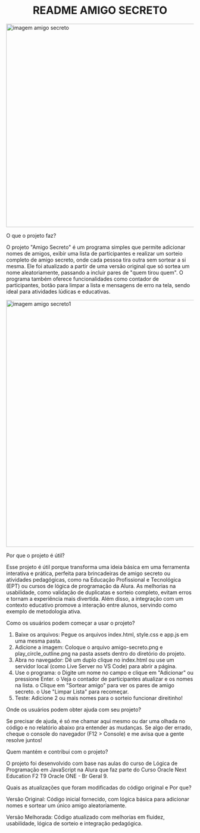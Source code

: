 <h1 align="center"> README AMIGO SECRETO </h1>

<img width="1692" height="545" alt="imagem amigo secreto" src="https://github.com/user-attachments/assets/184c6936-6ded-4687-bcd1-16b5ee735782" />

O que o projeto faz?

O projeto "Amigo Secreto" é um programa simples que permite adicionar nomes de amigos, exibir uma lista de participantes e realizar um sorteio completo de amigo secreto, onde cada pessoa tira outra sem sortear a si mesma. Ele foi atualizado a partir de uma versão original que só sortea um nome aleatoriamente, passando a incluir pares de "quem tirou quem". O programa também oferece funcionalidades como contador de participantes, botão para limpar a lista e mensagens de erro na tela, sendo ideal para atividades lúdicas e educativas.

 <img width="1328" height="662" alt="imagem amigo secreto1" src="https://github.com/user-attachments/assets/5dc357c2-ff3f-4b00-8893-7010a62661cf" />

Por que o projeto é útil?

Esse projeto é útil porque transforma uma ideia básica em uma ferramenta interativa e prática, perfeita para brincadeiras de amigo secreto ou atividades pedagógicas, como na Educação Profissional e Tecnológica (EPT) ou cursos de lógica de programação da Alura. As melhorias na usabilidade, como validação de duplicatas e sorteio completo, evitam erros e tornam a experiência mais divertida. Além disso, a integração com um contexto educativo promove a interação entre alunos, servindo como exemplo de metodologia ativa.

Como os usuários podem começar a usar o projeto?

1.	Baixe os arquivos: Pegue os arquivos index.html, style.css e app.js em uma mesma pasta.
2.	Adicione a imagem: Coloque o arquivo amigo-secreto.png e play_circle_outline.png na pasta assets dentro do diretório do projeto.
3.	Abra no navegador: Dê um duplo clique no index.html ou use um servidor local (como Live Server no VS Code) para abrir a página.
4.	Use o programa: 
o	Digite um nome no campo e clique em "Adicionar" ou pressione Enter.
o	Veja o contador de participantes atualizar e os nomes na lista.
o	Clique em "Sortear amigo" para ver os pares de amigo secreto.
o	Use "Limpar Lista" para recomeçar.
5.	Teste: Adicione 2 ou mais nomes para o sorteio funcionar direitinho!

Onde os usuários podem obter ajuda com seu projeto?

Se precisar de ajuda, é só me chamar aqui mesmo ou dar uma olhada no código e no relatório abaixo pra entender as mudanças. Se algo der errado, cheque o console do navegador (F12 > Console) e me avisa que a gente resolve juntos! 

Quem mantém e contribui com o projeto?

O projeto foi desenvolvido com base nas aulas do curso de Lógica de Programação em JavaScript na Alura que faz parte do Curso Oracle Next Education F2 T9 Oracle ONE - Br Geral 9.

Quais as atualizações que foram modificadas do código original e Por que?

Versão Original: Código inicial fornecido, com lógica básica para adicionar nomes e sortear um único amigo aleatoriamente.

Versão Melhorada: Código atualizado com melhorias em fluidez, usabilidade, lógica de sorteio e integração pedagógica.



